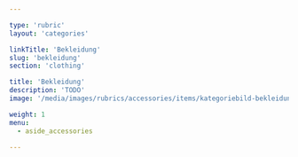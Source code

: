 ```yaml
---

type: 'rubric'
layout: 'categories'

linkTitle: 'Bekleidung'
slug: 'bekleidung'
section: 'clothing'

title: 'Bekleidung'
description: 'TODO'
image: '/media/images/rubrics/accessories/items/kategoriebild-bekleidung.jpg'

weight: 1
menu:
  - aside_accessories  

---
```

